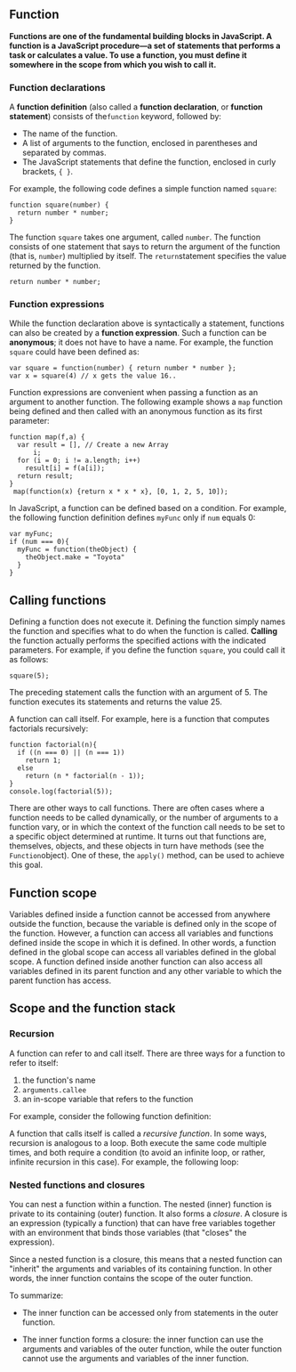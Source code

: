 ## Function

**Functions are one of the fundamental building blocks in JavaScript. A function is a JavaScript procedure—a set of statements that performs a task or calculates a value. To use a function, you must define it somewhere in the scope from which you wish to call it.**

### Function declarations

A **function definition** \(also called a **function declaration**, or **function statement**\) consists of the`function` keyword, followed by:

* The name of the function.
* A list of arguments to the function, enclosed in parentheses and separated by commas.
* The JavaScript statements that define the function, enclosed in curly brackets, `{ }`.

For example, the following code defines a simple function named `square`:

```
function square(number) {
  return number * number;
}
```

The function `square` takes one argument, called `number`. The function consists of one statement that says to return the argument of the function \(that is, `number`\) multiplied by itself. The `return`statement specifies the value returned by the function.

```
return number * number;
```

### Function expressions

While the function declaration above is syntactically a statement, functions can also be created by a **function expression**. Such a function can be **anonymous**; it does not have to have a name. For example, the function `square` could have been defined as:

```
var square = function(number) { return number * number };
var x = square(4) // x gets the value 16..
```

Function expressions are convenient when passing a function as an argument to another function. The following example shows a `map` function being defined and then called with an anonymous function as its first parameter:

```
function map(f,a) {
  var result = [], // Create a new Array
      i;
  for (i = 0; i != a.length; i++)
    result[i] = f(a[i]);
  return result;
}
 map(function(x) {return x * x * x}, [0, 1, 2, 5, 10]);
```

In JavaScript, a function can be defined based on a condition. For example, the following function definition defines `myFunc` only if `num` equals 0:

```
var myFunc;
if (num === 0){
  myFunc = function(theObject) {
    theObject.make = "Toyota"
  }
}
```

## **Calling functions**

Defining a function does not execute it. Defining the function simply names the function and specifies what to do when the function is called. **Calling** the function actually performs the specified actions with the indicated parameters. For example, if you define the function `square`, you could call it as follows:

```
square(5);
```

The preceding statement calls the function with an argument of 5. The function executes its statements and returns the value 25.

A function can call itself. For example, here is a function that computes factorials recursively:

```
function factorial(n){
  if ((n === 0) || (n === 1))
    return 1;
  else
    return (n * factorial(n - 1));
}
console.log(factorial(5));
```

There are other ways to call functions. There are often cases where a function needs to be called dynamically, or the number of arguments to a function vary, or in which the context of the function call needs to be set to a specific object determined at runtime. It turns out that functions are, themselves, objects, and these objects in turn have methods \(see the `Function`object\). One of these, the `apply()` method, can be used to achieve this goal.

## **Function scope**

Variables defined inside a function cannot be accessed from anywhere outside the function, because the variable is defined only in the scope of the function. However, a function can access all variables and functions defined inside the scope in which it is defined. In other words, a function defined in the global scope can access all variables defined in the global scope. A function defined inside another function can also access all variables defined in its parent function and any other variable to which the parent function has access.

## **Scope and the function stack**

### Recursion

A function can refer to and call itself. There are three ways for a function to refer to itself:

1. the function's name
2. `arguments.callee`
3. an in-scope variable that refers to the function

For example, consider the following function definition:

A function that calls itself is called a _recursive function_. In some ways, recursion is analogous to a loop. Both execute the same code multiple times, and both require a condition \(to avoid an infinite loop, or rather, infinite recursion in this case\). For example, the following loop:



### Nested functions and closures

You can nest a function within a function. The nested \(inner\) function is private to its containing \(outer\) function. It also forms a _closure_. A closure is an expression \(typically a function\) that can have free variables together with an environment that binds those variables \(that "closes" the expression\).

Since a nested function is a closure, this means that a nested function can "inherit" the arguments and variables of its containing function. In other words, the inner function contains the scope of the outer function.

To summarize:

* The inner function can be accessed only from statements in the outer function.

* The inner function forms a closure: the inner function can use the arguments and variables of the outer function, while the outer function cannot use the arguments and variables of the inner function.

